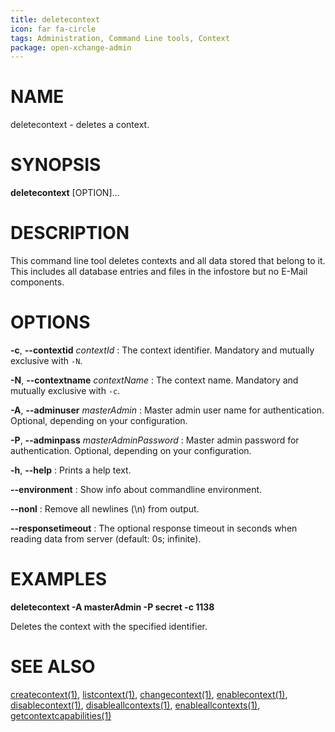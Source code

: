 ```yaml
---
title: deletecontext
icon: far fa-circle
tags: Administration, Command Line tools, Context
package: open-xchange-admin
---
```


# NAME

deletecontext - deletes a context.

# SYNOPSIS

**deletecontext** [OPTION]...

# DESCRIPTION

This command line tool deletes contexts and all data stored that belong to it. This includes all database entries and files in the infostore but no E-Mail components. 

# OPTIONS

**-c**, **--contextid** *contextId*
: The context identifier. Mandatory and mutually exclusive with `-N`.

**-N**, **--contextname** *contextName*
: The context name. Mandatory and mutually exclusive with `-c`.

**-A**, **--adminuser** *masterAdmin*
: Master admin user name for authentication. Optional, depending on your configuration.

**-P**, **--adminpass** *masterAdminPassword*
: Master admin password for authentication. Optional, depending on your configuration.

**-h**, **--help**
: Prints a help text.

**--environment**
: Show info about commandline environment.

**--nonl**
: Remove all newlines (\\n) from output.

**--responsetimeout**
: The optional response timeout in seconds when reading data from server (default: 0s; infinite).

# EXAMPLES

**deletecontext -A masterAdmin -P secret -c 1138**

Deletes the context with the specified identifier.

# SEE ALSO

[createcontext(1)](createcontext.html), [listcontext(1)](listcontext.html), [changecontext(1)](changecontext.html), [enablecontext(1)](enablecontext.html), [disablecontext(1)](disablecontext.html), [disableallcontexts(1)](disableallcontexts.html), [enableallcontexts(1)](enableallcontexts.html), [getcontextcapabilities(1)](getcontextcapabilities.html)